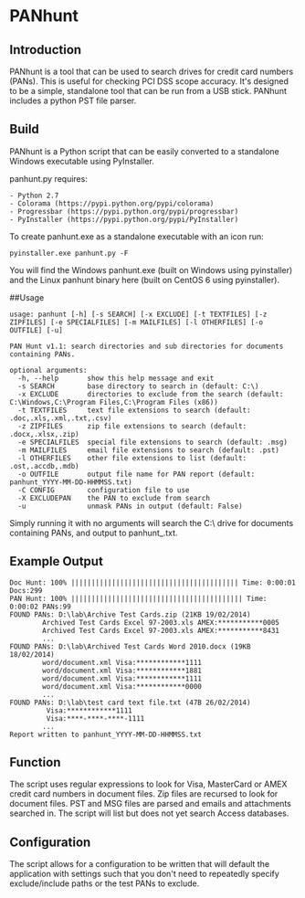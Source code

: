 PANhunt
========

## Introduction

PANhunt is a tool that can be used to search drives for credit card numbers (PANs). This is useful for checking PCI DSS scope accuracy. It's designed to be a simple, standalone tool that can be run from a USB stick. PANhunt includes a python PST file parser.

## Build

PANhunt is a Python script that can be easily converted to a standalone Windows executable using PyInstaller.

panhunt.py requires:

	- Python 2.7
	- Colorama (https://pypi.python.org/pypi/colorama)
	- Progressbar (https://pypi.python.org/pypi/progressbar)
	- PyInstaller (https://pypi.python.org/pypi/PyInstaller)

To create panhunt.exe as a standalone executable with an icon run:

```
pyinstaller.exe panhunt.py -F
```

You will find the Windows panhunt.exe (built on Windows using pyinstaller) and the Linux panhunt binary here (built on CentOS 6 using pyinstaller).


##Usage

```
usage: panhunt [-h] [-s SEARCH] [-x EXCLUDE] [-t TEXTFILES] [-z ZIPFILES] [-e SPECIALFILES] [-m MAILFILES] [-l OTHERFILES] [-o OUTFILE] [-u]

PAN Hunt v1.1: search directories and sub directories for documents containing PANs.

optional arguments:
  -h, --help       show this help message and exit
  -s SEARCH        base directory to search in (default: C:\)
  -x EXCLUDE       directories to exclude from the search (default: C:\Windows,C:\Program Files,C:\Program Files (x86))
  -t TEXTFILES     text file extensions to search (default: .doc,.xls,.xml,.txt,.csv)
  -z ZIPFILES      zip file extensions to search (default: .docx,.xlsx,.zip)
  -e SPECIALFILES  special file extensions to search (default: .msg)
  -m MAILFILES     email file extensions to search (default: .pst)
  -l OTHERFILES    other file extensions to list (default: .ost,.accdb,.mdb)
  -o OUTFILE       output file name for PAN report (default: panhunt_YYYY-MM-DD-HHMMSS.txt)
  -C CONFIG        configuration file to use
  -X EXCLUDEPAN    the PAN to exclude from search
  -u               unmask PANs in output (default: False)
```

Simply running it with no arguments will search the C:\ drive for documents containing PANs, and output to panhunt_<timestamp>.txt.

## Example Output

```
Doc Hunt: 100% ||||||||||||||||||||||||||||||||||||||||| Time: 0:00:01 Docs:299
PAN Hunt: 100% |||||||||||||||||||||||||||||||||||||||||| Time: 0:00:02 PANs:99
FOUND PANs: D:\lab\Archive Test Cards.zip (21KB 19/02/2014)
        Archived Test Cards Excel 97-2003.xls AMEX:***********0005
        Archived Test Cards Excel 97-2003.xls AMEX:***********8431
		...
FOUND PANs: D:\lab\Archived Test Cards Word 2010.docx (19KB 18/02/2014)
        word/document.xml Visa:************1111
        word/document.xml Visa:************1881
        word/document.xml Visa:************1111
        word/document.xml Visa:************0000
		...
FOUND PANs: D:\lab\test card text file.txt (47B 26/02/2014)
         Visa:************1111
         Visa:****-****-****-1111
		...
Report written to panhunt_YYYY-MM-DD-HHMMSS.txt
```

## Function

The script uses regular expressions to look for Visa, MasterCard or AMEX credit card numbers in document files. Zip files are recursed to look for document files. PST and MSG files are parsed and emails and attachments searched in. The script will list but does not yet search Access databases.

## Configuration

The script allows for a configuration to be written that will default the application with settings such that you don't need to
repeatedly specify exclude/include paths or the test PANs to exclude.
